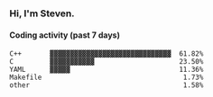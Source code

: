 ### Hi, I'm Steven.

#### Coding activity (past 7 days)
```
C++       ▓▓▓▓▓▓▓▓▓▓▓▓▓▓▓▓▓▓▓▓▓▓▓▓▓▓▓▓▓▓  61.82%
C         ▓▓▓▓▓▓▓▓▓▓▓                     23.50%
YAML      ▓▓▓▓▓                           11.36%
Makefile                                   1.73%
other                                      1.58%
```
